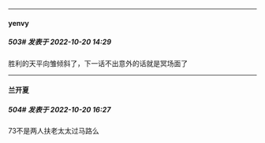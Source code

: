 

*****

####  yenvy  
##### 503#       发表于 2022-10-20 14:29

胜利的天平向雏倾斜了，下一话不出意外的话就是冥场面了



*****

####  兰开夏  
##### 504#       发表于 2022-10-20 16:27

73不是两人扶老太太过马路么


